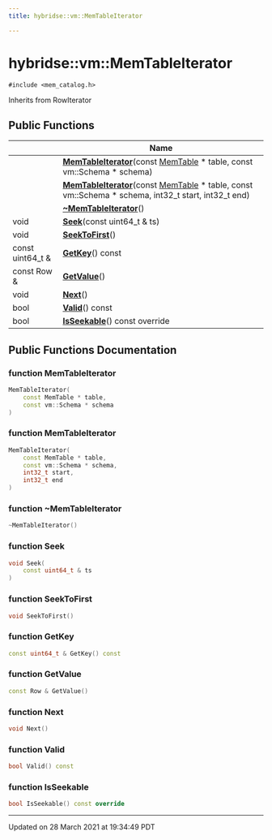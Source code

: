 ```yaml
---
title: hybridse::vm::MemTableIterator

---
```


# hybridse::vm::MemTableIterator




`#include <mem_catalog.h>`

Inherits from RowIterator

## Public Functions

|                | Name           |
| -------------- | -------------- |
| | **[MemTableIterator](/hybridse/usage/api/markdownClasses/classhybridse_1_1vm_1_1_mem_table_iterator.md#function-memtableiterator)**(const [MemTable](/hybridse/usage/api/markdownNamespaces/namespacehybridse_1_1vm.md#typedef-memtable) * table, const vm::Schema * schema) |
| | **[MemTableIterator](/hybridse/usage/api/markdownClasses/classhybridse_1_1vm_1_1_mem_table_iterator.md#function-memtableiterator)**(const [MemTable](/hybridse/usage/api/markdownNamespaces/namespacehybridse_1_1vm.md#typedef-memtable) * table, const vm::Schema * schema, int32_t start, int32_t end) |
| | **[~MemTableIterator](/hybridse/usage/api/markdownClasses/classhybridse_1_1vm_1_1_mem_table_iterator.md#function-~memtableiterator)**() |
| void | **[Seek](/hybridse/usage/api/markdownClasses/classhybridse_1_1vm_1_1_mem_table_iterator.md#function-seek)**(const uint64_t & ts) |
| void | **[SeekToFirst](/hybridse/usage/api/markdownClasses/classhybridse_1_1vm_1_1_mem_table_iterator.md#function-seektofirst)**() |
| const uint64_t & | **[GetKey](/hybridse/usage/api/markdownClasses/classhybridse_1_1vm_1_1_mem_table_iterator.md#function-getkey)**() const |
| const Row & | **[GetValue](/hybridse/usage/api/markdownClasses/classhybridse_1_1vm_1_1_mem_table_iterator.md#function-getvalue)**() |
| void | **[Next](/hybridse/usage/api/markdownClasses/classhybridse_1_1vm_1_1_mem_table_iterator.md#function-next)**() |
| bool | **[Valid](/hybridse/usage/api/markdownClasses/classhybridse_1_1vm_1_1_mem_table_iterator.md#function-valid)**() const |
| bool | **[IsSeekable](/hybridse/usage/api/markdownClasses/classhybridse_1_1vm_1_1_mem_table_iterator.md#function-isseekable)**() const override |

## Public Functions Documentation

### function MemTableIterator

```cpp
MemTableIterator(
    const MemTable * table,
    const vm::Schema * schema
)
```


### function MemTableIterator

```cpp
MemTableIterator(
    const MemTable * table,
    const vm::Schema * schema,
    int32_t start,
    int32_t end
)
```


### function ~MemTableIterator

```cpp
~MemTableIterator()
```


### function Seek

```cpp
void Seek(
    const uint64_t & ts
)
```


### function SeekToFirst

```cpp
void SeekToFirst()
```


### function GetKey

```cpp
const uint64_t & GetKey() const
```


### function GetValue

```cpp
const Row & GetValue()
```


### function Next

```cpp
void Next()
```


### function Valid

```cpp
bool Valid() const
```


### function IsSeekable

```cpp
bool IsSeekable() const override
```


-------------------------------

Updated on 28 March 2021 at 19:34:49 PDT